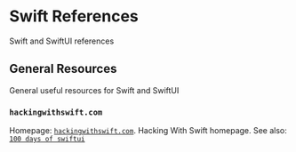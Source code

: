 # Swift References

Swift and SwiftUI references

## General Resources

General useful resources for Swift and SwiftUI

### `hackingwithswift.com`

Homepage: [`hackingwithswift.com`](https://www.hackingwithswift.com/).
Hacking With Swift homepage.
See also: [`100 days of swiftui`](https://www.hackingwithswift.com/100/swiftui)